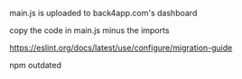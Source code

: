 main.js is uploaded to back4app.com's dashboard

copy the code in main.js minus the imports

https://eslint.org/docs/latest/use/configure/migration-guide

npm outdated